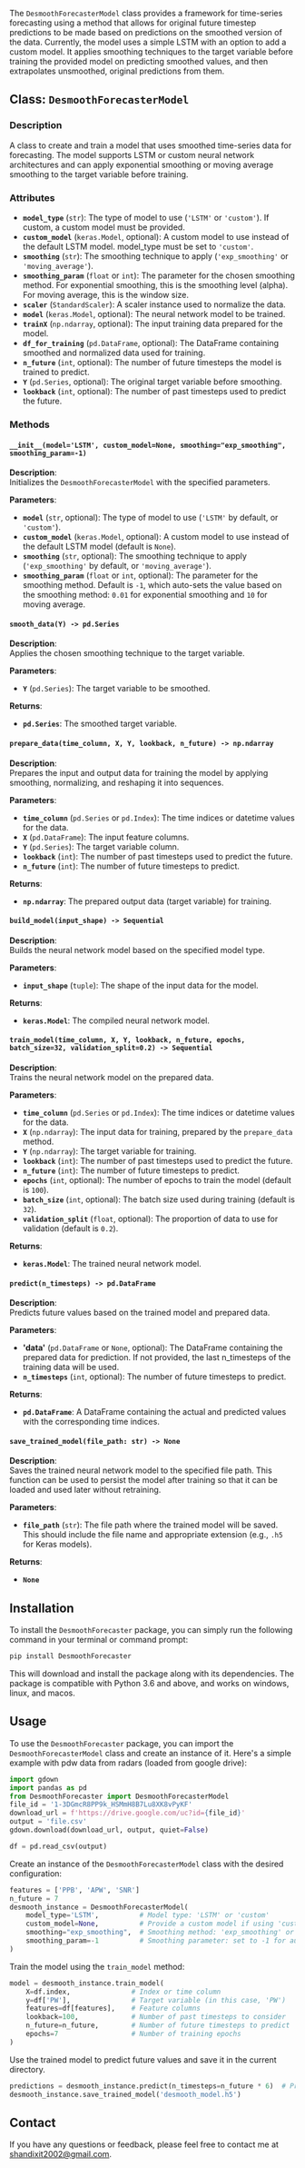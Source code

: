 The `DesmoothForecasterModel` class provides a framework for time-series forecasting using a method that allows for original future timestep predictions to be made based on predictions on the smoothed version of the data. Currently, the model uses a simple LSTM with an option to add a custom model. It applies smoothing techniques to the target variable before training the provided model on predicting smoothed values, and then extrapolates unsmoothed, original predictions from them. 

## Class: `DesmoothForecasterModel`

### Description
A class to create and train a model that uses smoothed time-series data for forecasting. The model supports LSTM or custom neural network architectures and can apply exponential smoothing or moving average smoothing to the target variable before training.

### Attributes

- **`model_type`** (`str`): The type of model to use (`'LSTM'` or `'custom'`). If custom, a custom model must be provided.
- **`custom_model`** (`keras.Model`, optional): A custom model to use instead of the default LSTM model. model_type must be set to `'custom'`.
- **`smoothing`** (`str`): The smoothing technique to apply (`'exp_smoothing'` or `'moving_average'`).
- **`smoothing_param`** (`float` or `int`): The parameter for the chosen smoothing method. For exponential smoothing, this is the smoothing level (alpha). For moving average, this is the window size.
- **`scaler`** (`StandardScaler`): A scaler instance used to normalize the data.
- **`model`** (`keras.Model`, optional): The neural network model to be trained.
- **`trainX`** (`np.ndarray`, optional): The input training data prepared for the model.
- **`df_for_training`** (`pd.DataFrame`, optional): The DataFrame containing smoothed and normalized data used for training.
- **`n_future`** (`int`, optional): The number of future timesteps the model is trained to predict.
- **`Y`** (`pd.Series`, optional): The original target variable before smoothing.
- **`lookback`** (`int`, optional): The number of past timesteps used to predict the future.

### Methods

#### `__init__(model='LSTM', custom_model=None, smoothing="exp_smoothing", smoothing_param=-1)`

**Description**:  
Initializes the `DesmoothForecasterModel` with the specified parameters.

**Parameters**:  
- **`model`** (`str`, optional): The type of model to use (`'LSTM'` by default, or `'custom'`).
- **`custom_model`** (`keras.Model`, optional): A custom model to use instead of the default LSTM model (default is `None`).
- **`smoothing`** (`str`, optional): The smoothing technique to apply (`'exp_smoothing'` by default, or `'moving_average'`).
- **`smoothing_param`** (`float` or `int`, optional): The parameter for the smoothing method. Default is `-1`, which auto-sets the value based on the smoothing method: `0.01` for exponential smoothing and `10` for moving average.

#### `smooth_data(Y) -> pd.Series`

**Description**:  
Applies the chosen smoothing technique to the target variable.

**Parameters**:  
- **`Y`** (`pd.Series`): The target variable to be smoothed.

**Returns**:  
- **`pd.Series`**: The smoothed target variable.

#### `prepare_data(time_column, X, Y, lookback, n_future) -> np.ndarray`

**Description**:  
Prepares the input and output data for training the model by applying smoothing, normalizing, and reshaping it into sequences.

**Parameters**:  
- **`time_column`** (`pd.Series` or `pd.Index`): The time indices or datetime values for the data.
- **`X`** (`pd.DataFrame`): The input feature columns.
- **`Y`** (`pd.Series`): The target variable column.
- **`lookback`** (`int`): The number of past timesteps used to predict the future.
- **`n_future`** (`int`): The number of future timesteps to predict.

**Returns**:  
- **`np.ndarray`**: The prepared output data (target variable) for training.

#### `build_model(input_shape) -> Sequential`

**Description**:  
Builds the neural network model based on the specified model type.

**Parameters**:  
- **`input_shape`** (`tuple`): The shape of the input data for the model.

**Returns**:  
- **`keras.Model`**: The compiled neural network model.

#### `train_model(time_column, X, Y, lookback, n_future, epochs, batch_size=32, validation_split=0.2) -> Sequential`

**Description**:  
Trains the neural network model on the prepared data.

**Parameters**:  
- **`time_column`** (`pd.Series` or `pd.Index`): The time indices or datetime values for the data.
- **`X`** (`np.ndarray`): The input data for training, prepared by the `prepare_data` method.
- **`Y`** (`np.ndarray`): The target variable for training.
- **`lookback`** (`int`): The number of past timesteps used to predict the future.
- **`n_future`** (`int`): The number of future timesteps to predict.
- **`epochs`** (`int`, optional): The number of epochs to train the model (default is `100`).
- **`batch_size`** (`int`, optional): The batch size used during training (default is `32`).
- **`validation_split`** (`float`, optional): The proportion of data to use for validation (default is `0.2`).

**Returns**:  
- **`keras.Model`**: The trained neural network model.

#### `predict(n_timesteps) -> pd.DataFrame`

**Description**:  
Predicts future values based on the trained model and prepared data.

**Parameters**:  
- **'data'** (`pd.DataFrame` or `None`, optional): The DataFrame containing the prepared data for prediction. If not provided, the last n_timesteps of the training data will be used.
- **`n_timesteps`** (`int`, optional): The number of future timesteps to predict.

**Returns**:  
- **`pd.DataFrame`**: A DataFrame containing the actual and predicted values with the corresponding time indices.

#### `save_trained_model(file_path: str) -> None`

**Description**:  
Saves the trained neural network model to the specified file path. This function can be used to persist the model after training so that it can be loaded and used later without retraining.

**Parameters**:  
- **`file_path`** (`str`): The file path where the trained model will be saved. This should include the file name and appropriate extension (e.g., `.h5` for Keras models).

**Returns**:  
- **`None`**

## Installation

To install the `DesmoothForecaster` package, you can simply run the following command in your terminal or command prompt:

```bash
pip install DesmoothForecaster
```

This will download and install the package along with its dependencies. The package is compatible with Python 3.6 and above, and works on windows, linux, and macos.

## Usage
To use the `DesmoothForecaster` package, you can import the `DesmoothForecasterModel` class and create an instance of it. Here's a simple example with pdw data from radars (loaded from google drive):
```python
import gdown
import pandas as pd
from DesmoothForecaster import DesmoothForecasterModel
file_id = '1-3DGmcR8PP9k_HSMmH8B7Lu8XK8vPyKF'
download_url = f'https://drive.google.com/uc?id={file_id}'
output = 'file.csv'
gdown.download(download_url, output, quiet=False)

df = pd.read_csv(output)
```

Create an instance of the `DesmoothForecasterModel` class with the desired configuration:
```python
features = ['PPB', 'APW', 'SNR']
n_future = 7
desmooth_instance = DesmoothForecasterModel(
    model_type='LSTM',          # Model type: 'LSTM' or 'custom'
    custom_model=None,          # Provide a custom model if using 'custom'
    smoothing="exp_smoothing",  # Smoothing method: 'exp_smoothing' or 'moving_average'
    smoothing_param=-1          # Smoothing parameter: set to -1 for automatic selection
)
```

Train the model using the `train_model` method:
```python
model = desmooth_instance.train_model(
    X=df.index,               # Index or time column
    y=df['PW'],               # Target variable (in this case, 'PW')
    features=df[features],    # Feature columns
    lookback=100,             # Number of past timesteps to consider
    n_future=n_future,        # Number of future timesteps to predict
    epochs=7                  # Number of training epochs
)
```

Use the trained model to predict future values and save it in the current directory.
```python
predictions = desmooth_instance.predict(n_timesteps=n_future * 6)  # Predicting 6 times the future steps
desmooth_instance.save_trained_model('desmooth_model.h5')
```

## Contact
If you have any questions or feedback, please feel free to contact me at shandixit2002@gmail.com.